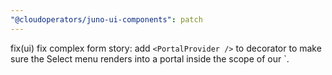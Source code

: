 ```yaml
---
"@cloudoperators/juno-ui-components": patch
---
```


fix(ui) fix complex form story: add `<PortalProvider />` to decorator to make sure the Select menu renders into a portal inside the scope of our <StyleProvider />`.
